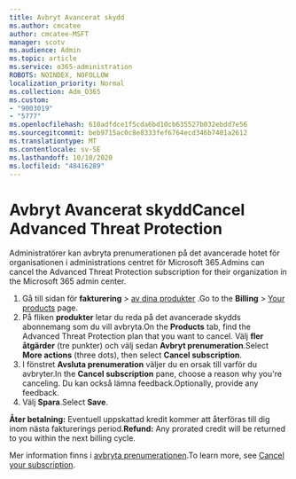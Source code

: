 ```yaml
---
title: Avbryt Avancerat skydd
ms.author: cmcatee
author: cmcatee-MSFT
manager: scotv
ms.audience: Admin
ms.topic: article
ms.service: o365-administration
ROBOTS: NOINDEX, NOFOLLOW
localization_priority: Normal
ms.collection: Adm_O365
ms.custom:
- "9003019"
- "5777"
ms.openlocfilehash: 610adfdce1f5cda6bd10cb635527b032ebdd7e56
ms.sourcegitcommit: beb9715ac0c8e8333fef6764ecd346b7401a2612
ms.translationtype: MT
ms.contentlocale: sv-SE
ms.lasthandoff: 10/10/2020
ms.locfileid: "48416289"
---
```

# <a name="cancel-advanced-threat-protection"></a><span data-ttu-id="381dc-102">Avbryt Avancerat skydd</span><span class="sxs-lookup"><span data-stu-id="381dc-102">Cancel Advanced Threat Protection</span></span>

<span data-ttu-id="381dc-103">Administratörer kan avbryta prenumerationen på det avancerade hotet för organisationen i administrations centret för Microsoft 365.</span><span class="sxs-lookup"><span data-stu-id="381dc-103">Admins can cancel the Advanced Threat Protection subscription for their organization in the Microsoft 365 admin center.</span></span>

1. <span data-ttu-id="381dc-104">Gå till sidan för **fakturering**  >  [av dina produkter](https://go.microsoft.com/fwlink/p/?linkid=842054) .</span><span class="sxs-lookup"><span data-stu-id="381dc-104">Go to the  **Billing** > [Your products](https://go.microsoft.com/fwlink/p/?linkid=842054) page.</span></span>
2. <span data-ttu-id="381dc-105">På fliken **produkter** letar du reda på det avancerade skydds abonnemang som du vill avbryta.</span><span class="sxs-lookup"><span data-stu-id="381dc-105">On the **Products** tab, find the Advanced Threat Protection plan that you want to cancel.</span></span> <span data-ttu-id="381dc-106">Välj **fler åtgärder** (tre punkter) och välj sedan **Avbryt prenumeration**.</span><span class="sxs-lookup"><span data-stu-id="381dc-106">Select **More actions** (three dots), then select **Cancel subscription**.</span></span>
3. <span data-ttu-id="381dc-107">I fönstret **Avsluta prenumeration** väljer du en orsak till varför du avbryter.</span><span class="sxs-lookup"><span data-stu-id="381dc-107">In the **Cancel subscription** pane, choose a reason why you're canceling.</span></span> <span data-ttu-id="381dc-108">Du kan också lämna feedback.</span><span class="sxs-lookup"><span data-stu-id="381dc-108">Optionally, provide any feedback.</span></span>
4. <span data-ttu-id="381dc-109">Välj **Spara**.</span><span class="sxs-lookup"><span data-stu-id="381dc-109">Select **Save**.</span></span>

<span data-ttu-id="381dc-110">**Åter betalning:** Eventuell uppskattad kredit kommer att återföras till dig inom nästa fakturerings period.</span><span class="sxs-lookup"><span data-stu-id="381dc-110">**Refund:** Any prorated credit will be returned to you within the next billing cycle.</span></span>

<span data-ttu-id="381dc-111">Mer information finns i [avbryta prenumerationen](https://docs.microsoft.com/microsoft-365/commerce/subscriptions/cancel-your-subscription).</span><span class="sxs-lookup"><span data-stu-id="381dc-111">To learn more, see [Cancel your subscription](https://docs.microsoft.com/microsoft-365/commerce/subscriptions/cancel-your-subscription).</span></span>